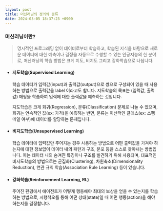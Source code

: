 ```yaml
---
layout: post
title: 머신러닝의 정의와 종류
date: 2024-03-05 18:37:23 +0900
---
```

<enter></enter>
### 머신러닝이란? <enter></enter>
> 명시적인 프로그래밍 없이 데이터로부터 학습하고, 학습된 지식을 바탕으로 새로운 데이터에 대한 예측이나 결정을 자동으로 수행할 수 있는 인공지능의 한 분야로, 머신러닝의 학습 방법은 크게 지도, 비지도 그리고 강화학습으로 나뉩니다. 


- ####  지도학습(Supervised Learning)
  <p class="sub">학습 데이터가 입력값(input)과 출력값(output)으로 쌍으로 구성되어 있을 때 사용하는 방법으로 출력값을 label 이라고도 합니다. 지도학습의 목표는 (입력값, 출력값) 매핑을 학습하여 입력에 대한 출력값을 예측하는 것입니다.

  지도학습은 크게 회귀(Regression), 분류(Classification) 문제로 나눌 수 있으며, 회귀는 연속적인 값(ex: 가격)을 예측하는 반면, 분류는 이산적인 클래스(ex: 스팸 메일 여부)에 데이터를 할당하는 문제입니다.
  </p>

- #### 비지도학습(Unsupervised Learning)
  <p class="sub">학습 데이터에 입력값만 주어지는 경우 사용하는 방법으로 어떤 출력값을 가져야 하는지에 대한 정보없이 데이터 내의 패턴과 구조, 분포 등을 스스로 찾아내는 방법입니다. 이는 데이터 내의 숨겨진 특징이나 구조를 발견하기 위해 사용되며, 대표적인 비지도학습의 방법으로는 군집화(Clustering), 차원축소(Dimensionality Reduction), 연관 규칙 학습(Association Rule Learning) 등이 있습니다.  
  </p>

- #### 강화학습(Reinforcement Learning, RL)
  <p class="sub">주어진 환경에서 에이전트가 어떻게 행동해야 최대의 보상을 얻을 수 있는지를 학습하는 방법으로, 시행착오를 통해 어떤 상태(state)일 때 어떤 행동(action)을 해야 하는지를 결정합니다.
  </p>